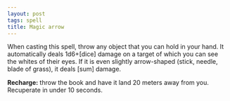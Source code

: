 ```yaml
---
layout: post
tags: spell
title: Magic arrow
---
```

When casting this spell, throw any object that you can hold in your hand. It automatically deals 1d6+[dice] damage on a target of which you can see the whites of their eyes. If it is even slightly arrow-shaped (stick, needle, blade of grass), it deals [sum] damage.

<b>Recharge:</b> throw the book and have it land 20 meters away from you. Recuperate in under 10 seconds.
